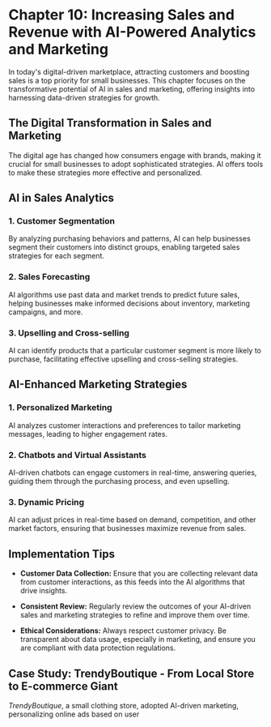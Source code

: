 Chapter 10: Increasing Sales and Revenue with AI-Powered Analytics and Marketing
================================================================================

In today's digital-driven marketplace, attracting customers and boosting sales is a top priority for small businesses. This chapter focuses on the transformative potential of AI in sales and marketing, offering insights into harnessing data-driven strategies for growth.

The Digital Transformation in Sales and Marketing
-------------------------------------------------

The digital age has changed how consumers engage with brands, making it crucial for small businesses to adopt sophisticated strategies. AI offers tools to make these strategies more effective and personalized.

**AI in Sales Analytics**
-------------------------

### **1. Customer Segmentation**

By analyzing purchasing behaviors and patterns, AI can help businesses segment their customers into distinct groups, enabling targeted sales strategies for each segment.

### **2. Sales Forecasting**

AI algorithms use past data and market trends to predict future sales, helping businesses make informed decisions about inventory, marketing campaigns, and more.

### **3. Upselling and Cross-selling**

AI can identify products that a particular customer segment is more likely to purchase, facilitating effective upselling and cross-selling strategies.

**AI-Enhanced Marketing Strategies**
------------------------------------

### **1. Personalized Marketing**

AI analyzes customer interactions and preferences to tailor marketing messages, leading to higher engagement rates.

### **2. Chatbots and Virtual Assistants**

AI-driven chatbots can engage customers in real-time, answering queries, guiding them through the purchasing process, and even upselling.

### **3. Dynamic Pricing**

AI can adjust prices in real-time based on demand, competition, and other market factors, ensuring that businesses maximize revenue from sales.

**Implementation Tips**
-----------------------

* **Customer Data Collection:** Ensure that you are collecting relevant data from customer interactions, as this feeds into the AI algorithms that drive insights.

* **Consistent Review:** Regularly review the outcomes of your AI-driven sales and marketing strategies to refine and improve them over time.

* **Ethical Considerations:** Always respect customer privacy. Be transparent about data usage, especially in marketing, and ensure you are compliant with data protection regulations.

**Case Study: TrendyBoutique - From Local Store to E-commerce Giant**
---------------------------------------------------------------------

*TrendyBoutique*, a small clothing store, adopted AI-driven marketing, personalizing online ads based on user
